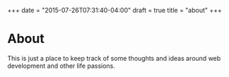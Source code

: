 +++
date = "2015-07-26T07:31:40-04:00"
draft = true
title = "about"
+++

# About

This is just a place to keep track of some thoughts and ideas around web development and other life passions.
